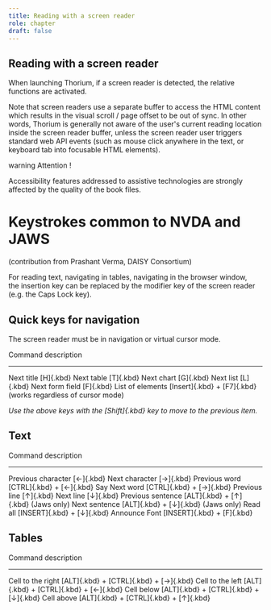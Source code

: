 ```yaml
---
title: Reading with a screen reader
role: chapter
draft: false
---
```


## Reading with a screen reader

When launching Thorium, if a screen reader is detected, the relative
functions are activated.

Note that screen readers use a separate buffer to access the HTML
content which results in the visual scroll / page offset to be out of
sync. In other words, Thorium is generally not aware of the user\'s
current reading location inside the screen reader buffer, unless the
screen reader user triggers standard web API events (such as mouse click
anywhere in the text, or keyboard tab into focusable HTML elements).

 warning
Attention !

Accessibility features addressed to assistive technologies are strongly
affected by the quality of the book files.


# Keystrokes common to NVDA and JAWS

(contribution from Prashant Verma, DAISY Consortium)

For reading text, navigating in tables, navigating in the browser
window,\
the insertion key can be replaced by the modifier key of the screen
reader (e.g. the Caps Lock key).

## Quick keys for navigation

The screen reader must be in navigation or virtual cursor mode.

  Command            description
  ------------------ ---------------------------------------------------------------
  Next title         [H]{.kbd}
  Next table         [T]{.kbd}
  Next chart         [G]{.kbd}
  Next list          [L]{.kbd}
  Next form field    [F]{.kbd}
  List of elements   [Insert]{.kbd} + [F7]{.kbd} (works regardless of cursor mode)

*Use the above keys with the [Shift]{.kbd} key to move to the previous
item.*

## Text

  Command              description
  -------------------- -------------------------------------
  Previous character   [←]{.kbd}
  Next character       [→]{.kbd}
  Previous word        [CTRL]{.kbd} + [←]{.kbd}
  Say Next word        [CTRL]{.kbd} + [→]{.kbd}
  Previous line        [↑]{.kbd}
  Next line            [↓]{.kbd}
  Previous sentence    [ALT]{.kbd} + [↑]{.kbd} (Jaws only)
  Next sentence        [ALT]{.kbd} + [↓]{.kbd} (Jaws only)
  Read all             [INSERT]{.kbd} + [↓]{.kbd}
  Announce Font        [INSERT]{.kbd} + [F]{.kbd}

## Tables

  Command             description
  ------------------- ----------------------------------------
  Cell to the right   [ALT]{.kbd} + [CTRL]{.kbd} + [→]{.kbd}
  Cell to the left    [ALT]{.kbd} + [CTRL]{.kbd} + [←]{.kbd}
  Cell below          [ALT]{.kbd} + [CTRL]{.kbd} + [↓]{.kbd}
  Cell above          [ALT]{.kbd} + [CTRL]{.kbd} + [↑]{.kbd}

